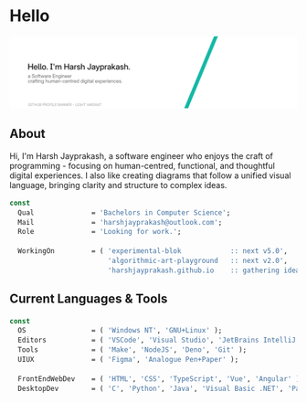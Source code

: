 # Hello

<picture>
  <source media="(prefers-color-scheme: dark)" srcset="./assets/gh-greeting-dark-raster.png">
  <source media="(prefers-color-scheme: light)" srcset="./assets/gh-greeting-light-raster.png">
  <img alt="banner" src="./assets/gh-greeting-light-raster.png">
</picture>

## About

Hi, I'm Harsh Jayprakash, a software engineer who enjoys the craft of programming -
focusing on human-centred, functional, and thoughtful digital experiences. I also like
creating diagrams that follow a unified visual language, bringing clarity and structure
to complex ideas.

```pascal
const
  Qual              = 'Bachelors in Computer Science';
  Mail              = 'harshjayprakash@outlook.com';
  Role              = 'Looking for work.';

  WorkingOn         = ( 'experimental-blok            :: next v5.0',
                        'algorithmic-art-playground   :: next v2.0',
                        'harshjayprakash.github.io    :: gathering ideas' );
```

## Current Languages & Tools

```pascal
const
  OS                = ( 'Windows NT', 'GNU+Linux' );
  Editors           = ( 'VSCode', 'Visual Studio', 'JetBrains IntelliJ' );
  Tools             = ( 'Make', 'NodeJS', 'Deno', 'Git' );
  UIUX              = ( 'Figma', 'Analogue Pen+Paper' );

  FrontEndWebDev    = ( 'HTML', 'CSS', 'TypeScript', 'Vue', 'Angular' );
  DesktopDev        = ( 'C', 'Python', 'Java', 'Visual Basic .NET', 'Pascal' );
```
